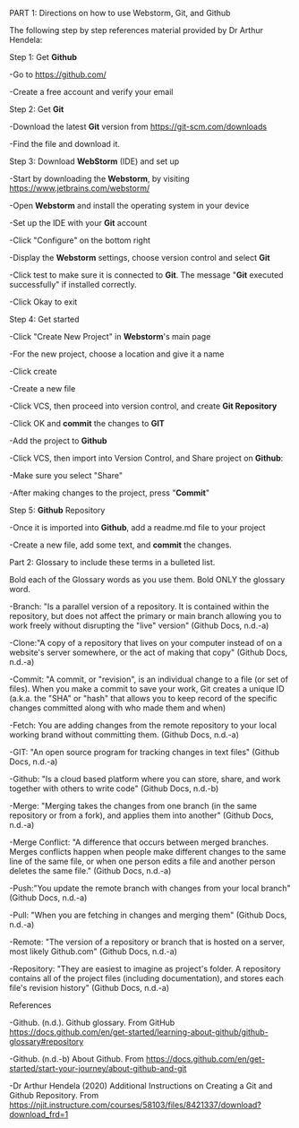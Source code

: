 PART 1:  Directions on how to use Webstorm, Git, and Github

The following step by step references material provided by Dr Arthur Hendela:

Step 1: Get **Github**

-Go to https://github.com/ 
  
-Create a free account and verify your email


Step 2: Get **Git**
  
  -Download the latest **Git** version from https://git-scm.com/downloads 
  
  -Find the file and download it. 

Step 3: Download **WebStorm** (IDE) and set up

 -Start by downloading the **Webstorm**, by visiting https://www.jetbrains.com/webstorm/ 

 -Open **Webstorm** and install the operating system in your device

 -Set up the IDE with your **Git** account
  
   -Click "Configure" on the bottom right
   
   -Display the **Webstorm** settings, choose version control and select **Git**
  
   -Click test to make sure it is connected to **Git**. The message "**Git** executed successfully" if installed correctly.
   
   -Click Okay to exit

 Step 4: Get started 
  
  -Click "Create New Project" in **Webstorm**'s main page 

  -For the new project, choose a location and give it a name
 
  -Click create
 
  -Create a new file
 
  -Click VCS, then proceed into version control, and create **Git Repository**
  
  -Click OK and **commit** the changes to **GIT**
  
  -Add the project to **Github**
  
  -Click VCS, then import into Version Control, and Share project on **Github**:
    
  -Make sure you select "Share"
   
   -After making changes to the project, press "**Commit**"


  Step 5: **Github** Repository
    
  -Once it is imported into **Github**, add a readme.md file to your project
      
  -Create a new file, add some text, and **commit** the changes. 
 

Part 2: Glossary to include these terms in a bulleted list.

Bold each of the Glossary words as you use them.  Bold ONLY the glossary word.

-Branch: "Is a parallel version of a repository. It is contained within the repository, but does not affect the primary or main branch allowing you to work freely without disrupting the "live" version" (Github Docs, n.d.-a)

-Clone:"A copy of a repository that lives on your computer instead of on a website's server somewhere, or the act of making that copy" (Github Docs, n.d.-a)

-Commit: "A commit, or "revision", is an individual change to a file (or set of files). When you make a commit to save your work, Git creates a unique ID (a.k.a. the "SHA" or "hash" that allows you to keep record of the specific changes committed along with who made them and when)

-Fetch: You are adding changes from the remote repository to your local working brand without committing them. (Github Docs, n.d.-a)

-GIT: "An open source program for tracking changes in text files" (Github Docs, n.d.-a)

-Github: "Is a cloud based platform where you can store, share, and work together with others to write code" (Github Docs, n.d.-b)

-Merge: "Merging takes the changes from one branch (in the same repository or from a fork), and applies them into another" (Github Docs, n.d.-a)

-Merge Conflict: "A difference that occurs between merged branches. Merges conflicts happen when people make different changes to the same line of the same file, or when one person edits a file and another person deletes the same file." (Github Docs, n.d.-a)

-Push:"You update the remote branch with changes from your local branch" (Github Docs, n.d.-a)

-Pull: "When you are fetching in changes and merging them" (Github Docs, n.d.-a)

-Remote: "The version of a repository or branch that is hosted on a server, most likely Github.com" (Github Docs, n.d.-a)

-Repository: "They are easiest to imagine as project's folder. A repository contains all of the project files (including documentation), and stores each file's revision history" (Github Docs, n.d.-a)


References

-Github. (n.d.). Github glossary. From GitHub https://docs.github.com/en/get-started/learning-about-github/github-glossary#repository 

-Github. (n.d.-b) About Github. From https://docs.github.com/en/get-started/start-your-journey/about-github-and-git 

-Dr Arthur Hendela (2020) Additional Instructions on Creating a Git and Github Repository. From https://njit.instructure.com/courses/58103/files/8421337/download?download_frd=1  
